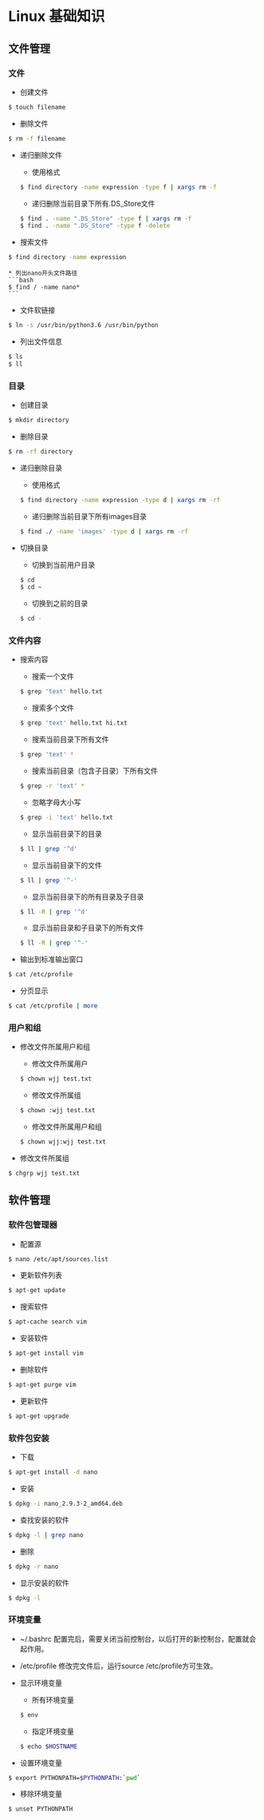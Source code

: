 # Linux 基础知识

## 文件管理

### 文件
* 创建文件
```bash
$ touch filename
```

* 删除文件
```bash
$ rm -f filename
```

* 递归删除文件
    * 使用格式
    ```bash
    $ find directory -name expression -type f | xargs rm -f
    ```
    * 递归删除当前目录下所有.DS_Store文件
    ```bash
    $ find . -name ".DS_Store" -type f | xargs rm -f
    $ find . -name ".DS_Store" -type f -delete
    ```

* 搜索文件
```bash
$ find directory -name expression
```
    * 列出nano开头文件路径
    ```bash
    $ find / -name nano*
    ```

* 文件软链接
```bash
$ ln -s /usr/bin/python3.6 /usr/bin/python
```

* 列出文件信息
```bash
$ ls
$ ll
```

### 目录
* 创建目录
```bash
$ mkdir directory
```

* 删除目录
```bash
$ rm -rf directory
```

* 递归删除目录
    * 使用格式
    ```bash
    $ find directory -name expression -type d | xargs rm -rf
    ```
    * 递归删除当前目录下所有images目录
    ```bash
    $ find ./ -name 'images' -type d | xargs rm -rf
    ```

* 切换目录
    * 切换到当前用户目录
    ```bash
    $ cd
    $ cd ~
    ```

    * 切换到之前的目录
    ```bash
    $ cd -
    ```

### 文件内容
* 搜索内容
    * 搜索一个文件
    ```bash
    $ grep 'text' hello.txt
    ```
    * 搜索多个文件
    ```bash
    $ grep 'text' hello.txt hi.txt
    ```
    * 搜索当前目录下所有文件
    ```bash
    $ grep 'text' *
    ```
    * 搜索当前目录（包含子目录）下所有文件
    ```bash
    $ grep -r 'text' *
    ```
    * 忽略字母大小写
    ```bash
    $ grep -i 'text' hello.txt
    ```
    * 显示当前目录下的目录
    ```bash
    $ ll | grep '^d'
    ```
    * 显示当前目录下的文件
    ```bash
    $ ll | grep '^-'
    ```
    * 显示当前目录下的所有目录及子目录
    ```bash
    $ ll -R | grep '^d'
    ```
    * 显示当前目录和子目录下的所有文件
    ```bash
    $ ll -R | grep '^-'
    ```

* 输出到标准输出窗口
```bash
$ cat /etc/profile
```

* 分页显示
```bash
$ cat /etc/profile | more
```

### 用户和组
* 修改文件所属用户和组
    * 修改文件所属用户
    ```bash
    $ chown wjj test.txt
    ```

    * 修改文件所属组
    ```bash
    $ chown :wjj test.txt
    ```

    * 修改文件所属用户和组
    ```bash
    $ chown wjj:wjj test.txt
    ```

* 修改文件所属组
```bash
$ chgrp wjj test.txt
```

## 软件管理

### 软件包管理器
* 配置源
```bash
$ nano /etc/apt/sources.list
```

* 更新软件列表
```bash
$ apt-get update
```

* 搜索软件
```bash
$ apt-cache search vim
```

* 安装软件
```bash
$ apt-get install vim
```

* 删除软件
```bash
$ apt-get purge vim
```

* 更新软件
```bash
$ apt-get upgrade
```

### 软件包安装
* 下载
```bash
$ apt-get install -d nano
```

* 安装
```bash
$ dpkg -i nano_2.9.3-2_amd64.deb
```

* 查找安装的软件
```bash
$ dpkg -l | grep nano
```

* 删除
```bash
$ dpkg -r nano
```

* 显示安装的软件
```bash
$ dpkg -l
```

### 环境变量
* ~/.bashrc 配置完后，需要关闭当前控制台，以后打开的新控制台，配置就会起作用。
* /etc/profile 修改完文件后，运行source /etc/profile方可生效。

* 显示环境变量
    * 所有环境变量
    ```bash
    $ env
    ```
    * 指定环境变量
    ```bash
    $ echo $HOSTNAME
    ```

* 设置环境变量
```bash
$ export PYTHONPATH=$PYTHONPATH:`pwd`
```

* 移除环境变量
```bash
$ unset PYTHONPATH
```
